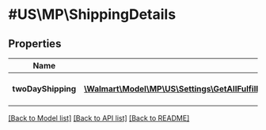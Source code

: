 # #US\MP\ShippingDetails

## Properties

Name | Type | Description | Notes
------------ | ------------- | ------------- | -------------
**twoDayShipping** | [**\Walmart\Model\MP\US\Settings\GetAllFulfillmentCenters200ResponseInnerShippingDetailsInnerTwoDayShippingInner[]**](GetAllFulfillmentCenters200ResponseInnerShippingDetailsInnerTwoDayShippingInner.md) | Shipping type provided. | [optional]


[[Back to Model list]](../) [[Back to API list]](../../Api/US/MP) [[Back to README]](../../README.md)

